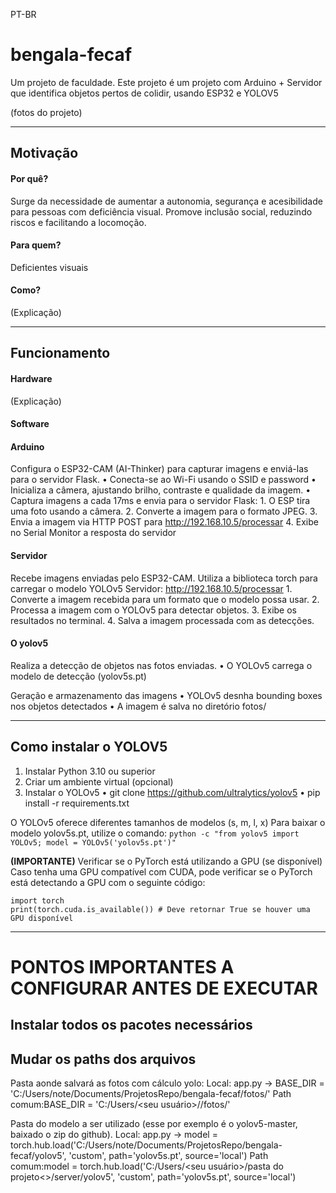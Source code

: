 PT-BR
# bengala-fecaf
Um projeto de faculdade. Este projeto é um projeto com Arduino + Servidor que identifica objetos pertos de colidir, usando ESP32 e YOLOV5

(fotos do projeto)

---------

## Motivação

#### Por quê?
Surge da necessidade de aumentar a autonomia, segurança e acesibilidade para pessoas com deficiência visual. Promove inclusão social, reduzindo riscos e facilitando a locomoção.

#### Para quem?
Deficientes visuais

#### Como?
(Explicação)

---------

## Funcionamento

#### Hardware
(Explicação)

#### Software


#### Arduino
Configura o ESP32-CAM (AI-Thinker) para capturar imagens e enviá-las para o servidor Flask.
    • Conecta-se ao Wi-Fi usando o SSID e password
    • Inicializa a câmera, ajustando brilho, contraste e qualidade da imagem.
    • Captura imagens a cada 17ms e envia para o servidor Flask:
    1. O ESP tira uma foto usando a câmera.
    2. Converte a imagem para o formato JPEG.
    3. Envia a imagem via HTTP POST para http://192.168.10.5/processar
    4. Exibe no Serial Monitor a resposta do servidor 

#### Servidor
Recebe imagens enviadas pelo ESP32-CAM.
Utiliza a biblioteca torch para carregar o modelo YOLOv5
Servidor: http://192.168.10.5/processar
    1. Converte a imagem recebida para um formato que o modelo possa usar.
    2. Processa a imagem com o YOLOv5 para detectar objetos.
    3. Exibe os resultados no terminal.
    4. Salva a imagem processada com as detecções.

#### O yolov5
Realiza a detecção de objetos nas fotos enviadas.
    • O YOLOv5 carrega o modelo de detecção (yolov5s.pt)

Geração e armazenamento das imagens
    • YOLOv5 desnha bounding boxes nos objetos detectados
    • A imagem é salva no diretório fotos/

---------

## Como instalar o YOLOV5
1. Instalar Python 3.10 ou superior
2. Criar um ambiente virtual (opcional)
3. Instalar o YOLOv5
    • git clone https://github.com/ultralytics/yolov5
    • pip install -r requirements.txt

O YOLOv5 oferece diferentes tamanhos de modelos (s, m, l, x)
Para baixar o modelo yolov5s.pt, utilize o comando:
`python -c "from yolov5 import YOLOv5; model = YOLOv5('yolov5s.pt')"`

**(IMPORTANTE)**
Verificar se o PyTorch está utilizando a GPU (se disponível)
Caso tenha uma GPU compatível com CUDA, pode verificar se o PyTorch está detectando a GPU com o seguinte código:
```
import torch
print(torch.cuda.is_available()) # Deve retornar True se houver uma GPU disponível
```

---------

# PONTOS IMPORTANTES A CONFIGURAR ANTES DE EXECUTAR

## Instalar todos os pacotes necessários

## Mudar os paths dos arquivos

Pasta aonde salvará as fotos com cálculo yolo:
Local: app.py -> BASE_DIR = 'C:/Users/note/Documents/ProjetosRepo/bengala-fecaf/fotos/'
Path comum:BASE_DIR = 'C:/Users/<seu usuário>/<pasta do projeto>/fotos/'

Pasta do modelo a ser utilizado (esse por exemplo é o yolov5-master, baixado o zip do github).
Local: app.py -> model = torch.hub.load('C:/Users/note/Documents/ProjetosRepo/bengala-fecaf/yolov5', 'custom', path='yolov5s.pt', source='local')
Path comum:model = torch.hub.load('C:/Users/<seu usuário>/pasta do projeto<>/server/yolov5', 'custom', path='yolov5s.pt', source='local')